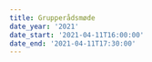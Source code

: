 ```yaml
---
title: Grupperådsmøde
date_year: '2021'
date_start: '2021-04-11T16:00:00'
date_end: '2021-04-11T17:30:00'
---
```


